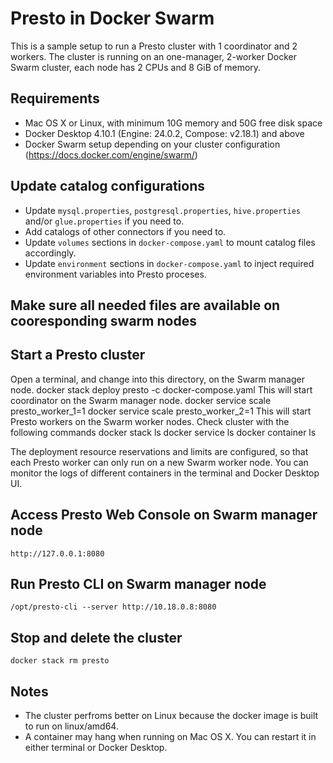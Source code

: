 # Presto in Docker Swarm
This is a sample setup to run a Presto cluster with 1 coordinator and 2 workers. The cluster is running on an one-manager,
2-worker Docker Swarm cluster, each node has 2 CPUs and 8 GiB of memory.

## Requirements
* Mac OS X or Linux, with minimum 10G memory and 50G free disk space
* Docker Desktop 4.10.1 (Engine: 24.0.2, Compose: v2.18.1) and above
* Docker Swarm setup depending on your cluster configuration (https://docs.docker.com/engine/swarm/)

## Update catalog configurations
* Update `mysql.properties`, `postgresql.properties`, `hive.properties` and/or `glue.properties` if you need to.
* Add catalogs of other connectors if you need to.
* Update `volumes` sections in `docker-compose.yaml` to mount catalog files accordingly.
* Update `environment` sections in `docker-compose.yaml` to inject required environment variables into Presto proceses.

## Make sure all needed files are available on cooresponding swarm nodes

## Start a Presto cluster
Open a terminal, and change into this directory, on the Swarm manager node.
    docker stack deploy presto -c docker-compose.yaml
This will start coordinator on the Swarm manager node.
    docker service scale presto_worker_1=1
    docker service scale presto_worker_2=1
This will start Presto workers on the Swarm worker nodes. Check cluster with the following commands
    docker stack ls
    docker service ls
    docker container ls

The deployment resource reservations and limits are configured, so that each Presto worker can only run on a new Swarm
worker node.
You can monitor the logs of different containers in the terminal and Docker Desktop UI.

## Access Presto Web Console on Swarm manager node
    http://127.0.0.1:8080

## Run Presto CLI on Swarm manager node
    /opt/presto-cli --server http://10.18.0.8:8080

## Stop and delete the cluster
    docker stack rm presto

## Notes
* The cluster perfroms better on Linux because the docker image is built to run on linux/amd64.
* A container may hang when running on Mac OS X. You can restart it in either terminal or Docker Desktop.
